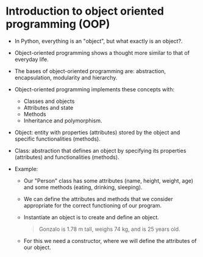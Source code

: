 # Introduction to object oriented programming (OOP)

- In Python, everything is an "object", but what exactly is an object?.
- Object-oriented programming shows a thought more similar to that of everyday life.

- The bases of object-oriented programming are: abstraction, encapsulation, modularity and hierarchy.

- Object-oriented programming implements these concepts with:
    - Classes and objects
    - Attributes and state
    - Methods
    - Inheritance and polymorphism.


- Object: entity with properties (attributes) stored by the object and specific functionalities (methods).
- Class: abstraction that defines an object by specifying its properties (attributes) and functionalities (methods).


- Example:
    - Our "Person" class has some attributes (name, height, weight, age) and some methods (eating, drinking, sleeping).
    - We can define the attributes and methods that we consider appropriate for the correct functioning of our program.

    - Instantiate an object is to create and define an object.
        > Gonzalo is 1.78 m tall, weighs 74 kg, and is 25 years old.
    - For this we need a constructor, where we will define the attributes of our object.
    

    

    
